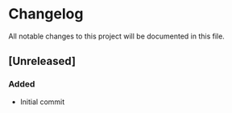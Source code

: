 # Changelog

All notable changes to this project will be documented in this file.

## [Unreleased]

### Added
- Initial commit
